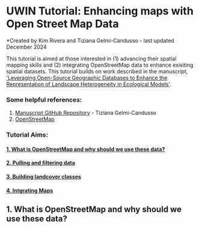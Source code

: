 # UWIN Tutorial: Enhancing maps with Open Street Map Data
*Created by Kim Rivera and Tiziana Gelmi-Candusso - last updated December 2024

This tutorial is aimed at those interested in (1) advancing their spatial mapping skills and (2) integrating OpenStreetMap data to enhance exisiting spatial datasets. 
This tutorial builds on work described in the manuscript, 
['Leveraging Open-Source Geographic Databases to Enhance the Representation of Landscape Heterogeneity in Ecological Models'](https://onlinelibrary.wiley.com/doi/full/10.1002/ece3.70402).

### Some helpful references:
1. [Manuscript GitHub Repository]([https://masonfidino.com/autologistic_occupancy_model/](https://github.com/tgelmi-candusso/OSM_for_Ecology.git)) - Tiziana Gelmi-Candusso 
2. [OpenStreetMap](https://www.openstreetmap.org/export#map=15/-41.15840/-71.31170)

### Tutorial Aims:

#### <a href="#occupancy"> 1. What is OpenStreetMap and why should we use these data?</a>

#### <a href="#formatting"> 2. Pulling and filtering data</a>

#### <a href="#models"> 3. Building landcover classes</a>

#### <a href="#plots"> 4. Intgrating Maps</a>


<a name="occupancy"></a>

## 1. What is OpenStreetMap and why should we use these data?
